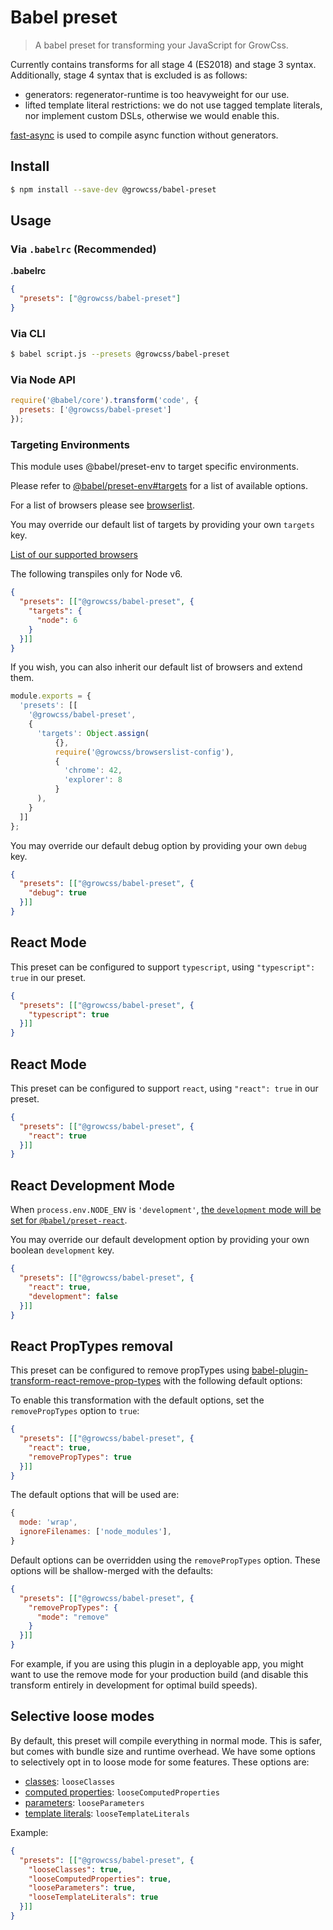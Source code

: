 # Babel preset

> A babel preset for transforming your JavaScript for GrowCss.

Currently contains transforms for all stage 4 (ES2018) and stage 3 syntax.
Additionally, stage 4 syntax that is excluded is as follows:

- generators: regenerator-runtime is too heavyweight for our use.
- lifted template literal restrictions: we do not use tagged template literals, nor implement custom DSLs, otherwise we would enable this.

[fast-async](https://github.com/MatAtBread/fast-async) is used to compile async function without generators.

## Install

```sh
$ npm install --save-dev @growcss/babel-preset
```

## Usage

### Via `.babelrc` (Recommended)

**.babelrc**

```json
{
  "presets": ["@growcss/babel-preset"]
}
```

### Via CLI

```sh
$ babel script.js --presets @growcss/babel-preset
```

### Via Node API

```javascript
require('@babel/core').transform('code', {
  presets: ['@growcss/babel-preset']
});
```

### Targeting Environments

This module uses @babel/preset-env to target specific environments.

Please refer to [@babel/preset-env#targets](https://babeljs.io/docs/en/babel-preset-env#targets) for a list of available options.

For a list of browsers please see [browserlist](https://github.com/ai/browserslist).

You may override our default list of targets by providing your own `targets` key.

[List of our supported browsers](https://browserl.ist/?q=last+1+Android+versions%2C+last+1+ChromeAndroid+versions%2C+last+2+Chrome+versions%2C+last+2+Firefox+versions%2C+last+2+Safari+versions%2C+last+2+iOS+versions%2C+last+2+Edge+versions%2C+last+2+Opera+versions%2C+%3E+1%25%2C+ie+%3E%3D+11)


The following transpiles only for Node v6.

```json
{
  "presets": [["@growcss/babel-preset", {
    "targets": {
      "node": 6
    }
  }]]
}
```

If you wish, you can also inherit our default list of browsers and extend them.

```javascript
module.exports = {
  'presets': [[
    '@growcss/babel-preset',
    {
      'targets': Object.assign(
          {},
          require('@growcss/browserslist-config'),
          {
            'chrome': 42,
            'explorer': 8
          }
      ),
    }
  ]]
};
```

You may override our default debug option by providing your own `debug` key.

```json
{
  "presets": [["@growcss/babel-preset", {
    "debug": true
  }]]
}
```
## React Mode

This preset can be configured to support `typescript`, using `"typescript": true` in our preset. 

```json
{
  "presets": [["@growcss/babel-preset", {
    "typescript": true
  }]]
}
```

## React Mode

This preset can be configured to support `react`, using `"react": true` in our preset. 

```json
{
  "presets": [["@growcss/babel-preset", {
    "react": true
  }]]
}
```

## React Development Mode

When `process.env.NODE_ENV` is `'development'`, [the `development` mode will be set for `@babel/preset-react`](https://babeljs.io/docs/en/babel-preset-react#development).

You may override our default development option by providing your own boolean `development` key.

```json
{
  "presets": [["@growcss/babel-preset", {
    "react": true,
    "development": false
  }]]
}
```

## React PropTypes removal

This preset can be configured to remove propTypes using [babel-plugin-transform-react-remove-prop-types](https://github.com/oliviertassinari/babel-plugin-transform-react-remove-prop-types) with the following default options:


To enable this transformation with the default options, set the `removePropTypes` option to `true`:

```json
{
  "presets": [["@growcss/babel-preset", {
    "react": true,
    "removePropTypes": true
  }]]
}
```

The default options that will be used are:

```js
{
  mode: 'wrap',
  ignoreFilenames: ['node_modules'],
}
```

Default options can be overridden using the `removePropTypes` option. These options will be shallow-merged with the defaults:

```json
{
  "presets": [["@growcss/babel-preset", {
    "removePropTypes": {
      "mode": "remove"
    }
  }]]
}
```
For example, if you are using this plugin in a deployable app, you might want to use the remove mode for your production build (and disable this transform entirely in development for optimal build speeds).

## Selective loose modes

By default, this preset will compile everything in normal mode. This is safer, but comes with bundle size and runtime overhead. We have some options to selectively opt in to loose mode for some features. These options are:

- [classes](https://babeljs.io/docs/en/babel-plugin-transform-classes#loose): `looseClasses`
- [computed properties](https://babeljs.io/docs/en/babel-plugin-transform-computed-properties#loose): `looseComputedProperties`
- [parameters](https://babeljs.io/docs/en/babel-plugin-transform-parameters#loose): `looseParameters`
- [template literals](https://babeljs.io/docs/en/babel-plugin-transform-template-literals#loose): `looseTemplateLiterals`

Example:

```json
{
  "presets": [["@growcss/babel-preset", {
    "looseClasses": true,
    "looseComputedProperties": true,
    "looseParameters": true,
    "looseTemplateLiterals": true
  }]]
}
```
